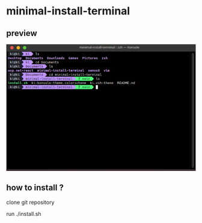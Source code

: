 # minimal-install-terminal
## preview
![preview](https://github.com/semichuk/minimal-install-terminal/raw/main/image.png)
## how to install ?
clone git repository

run ./install.sh

